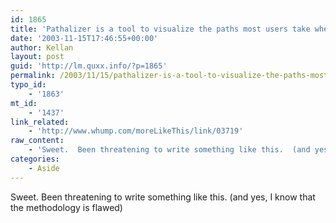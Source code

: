 ```yaml
---
id: 1865
title: 'Pathalizer is a tool to visualize the paths most users take when browsing your website.'
date: '2003-11-15T17:46:55+00:00'
author: Kellan
layout: post
guid: 'http://lm.quxx.info/?p=1865'
permalink: /2003/11/15/pathalizer-is-a-tool-to-visualize-the-paths-most-users-take-when-browsing-your-website/
typo_id:
    - '1863'
mt_id:
    - '1437'
link_related:
    - 'http://www.whump.com/moreLikeThis/link/03719'
raw_content:
    - 'Sweet.  Been threatening to write something like this.  (and yes, I know that the methodology is flawed)'
categories:
    - Aside
---
```


Sweet. Been threatening to write something like this. (and yes, I know that the methodology is flawed)